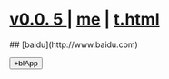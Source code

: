  
#  [v0.0. 5 ](https://github.com/littleflute/flute/edit/master/readme.md) | [me](https://littleflute.github.io/flute/) | [t.html](t.html)
<div id = "id_div_4_plx">
 ## [baidu](http://www.baidu.com)
 
  <button id = "id_btn_4_blApp">+blApp</button> 
</div> 

<script src="https://www.w3schools.com/lib/w3.js"></script>
<script src="https://littleflute.github.io/JavaScript/blclass.js" ></script>
<script src="https://littleflute.github.io/JavaScript/blApp.js"></script>
<script src="blAppPlx.js"></script>
